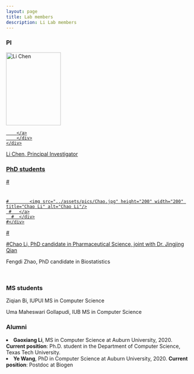 ```yaml
---
layout: page
title: Lab members
description: Li Lab members
---
```



###  PI

<div class="container">
    <div class="row-fluid">
        <div class="span2">
                 <a href="../assets/pics/Chen.jpg">
            <img src="../assets/pics/Chen.jpg" height="200" width="150" title="Li Chen" alt="Li Chen"/>

        </a>
        </div>
    </div>
</div>
Li Chen, Principal Investigator 


<br/>


###  PhD students 


#<div class="container">
 #   <div class="row-fluid">
  #      <div class="span2">
   #     <a href="../assets/pics/Chao.jpg">
    #        <img src="../assets/pics/Chao.jpg" height="200" width="200" title="Chao Li" alt="Chao Li"/>
     #   </a>
      #  </div>
    #</div>
#</div>

#Chao Li, PhD candidate in Pharmaceutical Science, joint with [Dr. Jingjing Qian](http://www.auburn.edu/academic/pharmacy/directory/jingjing-qian.html)

Fengdi Zhao, PhD candidate in Biostatistics

<br/>


###  MS students 

Ziqian Bi, IUPUI MS in Computer Science

Uma Maheswari Gollapudi, IUB MS in Computer Science


###  Alumni

<li> <strong>Gaoxiang Li</strong>, MS in Computer Science at Auburn University, 2020. 
<strong>Current position</strong>: Ph.D. student in the Department of Computer Science, Texas Tech University. 
    
<li> <strong>Ye Wang</strong>, PhD in Computer Science at Auburn University, 2020. 
<strong>Current position</strong>: Postdoc at Biogen






